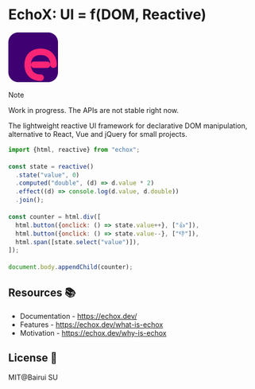 # EchoX: UI = f(DOM, Reactive)

<img src="./docs/public/logo.svg" width="100"/>

> [!NOTE]
> Work in progress. The APIs are not stable right now.

The lightweight reactive UI framework for declarative DOM manipulation, alternative to React, Vue and jQuery for small projects.

```js
import {html, reactive} from "echox";

const state = reactive()
  .state("value", 0)
  .computed("double", (d) => d.value * 2)
  .effect((d) => console.log(d.value, d.double))
  .join();

const counter = html.div([
  html.button({onclick: () => state.value++}, ["👍"]),
  html.button({onclick: () => state.value--}, ["👎"]),
  html.span([state.select("value")]),
]);

document.body.appendChild(counter);
```

## Resources 📚

- Documentation - https://echox.dev/
- Features - https://echox.dev/what-is-echox
- Motivation - https://echox.dev/why-is-echox

## License 📄

MIT@Bairui SU
